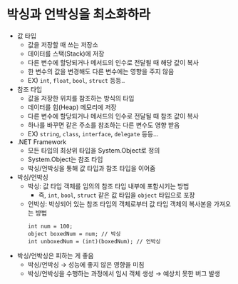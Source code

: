 # 박싱과 언박싱을 최소화하라
- 값 타입
  - 값을 저장할 때 쓰는 저장소
  - 데이터를 스택(Stack)에 저장
  - 다른 변수에 할당되거나 메서드의 인수로 전달될 때 해당 값이 복사
  - 한 변수의 값을 변경해도 다른 변수에는 영향을 주지 않음
  - EX) `int`, `float`, `bool`, `struct` 등등..
- 참조 타입
  - 값을 저장한 위치를 참조하는 방식의 타입
  - 데이터를 힙(Heap) 메모리에 저장
  - 다른 변수에 할당되거나 메서드의 인수로 전달될 때 참조 값이 복사
  - 하나를 바꾸면 같은 주소를 참조하는 다른 변수도 영향 받음
  - EX) `string`, `class`, `interface`, `delegate` 등등...
- .NET Framework
  - 모든 타입의 최상위 타입을 System.Object로 정의
  - System.Object는 참조 타입
  - 박싱/언박싱을 통해 값 타입과 참조 타입을 이어줌
- 박싱/언박싱
  - 박싱: 값 타입 객체를 임의의 참조 타입 내부에 포함시키는 방법
    - 즉, `int`, `bool`, `struct` 같은 값 타입을 `object` 타입으로 포장
  - 언박싱: 박싱되어 있는 참조 타입의 객체로부터 값 타입 객체의 복사본을 가져오는 방법
    ```CSharp
    int num = 100;
    object boxedNum = num; // 박싱
    int unboxedNum = (int)(boxedNum); // 언박싱
    ```
- 박싱/언박싱은 피하는 게 좋음
  - 박싱/언박싱 → 성능에 좋지 않은 영향을 미침
  - 박싱/언박싱을 수행하는 과정에서 임시 객체 생성 → 예상치 못한 버그 발생